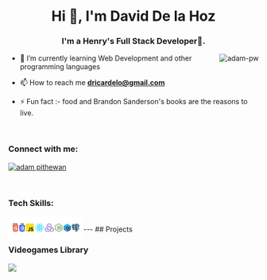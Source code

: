 <h1 align="center">Hi 👋, I'm David De la Hoz</h1>
<h3 align="center">I'm a Henry's Full Stack Developer🌟.</h3>


<p><img align="right" src="https://github.com/Adam-pw/Adam-pw/blob/main/animation_500_kxa883sd.gif" alt="adam-pw" /></p>


- 🌱 I’m currently learning Web Development and other programming languages

- 📫 How to reach me **dricardelo@gmail.com**

- ⚡ Fun fact :- food and Brandon Sanderson's books are the reasons to live.

<br>

<h3 align="left">Connect with me:</h3>
<p align="left">
  <a href="https://www.linkedin.com/in/david-de-la-hoz/" target="blank"><img align="center"
      src="https://raw.githubusercontent.com/rahuldkjain/github-profile-readme-generator/master/src/images/icons/Social/linked-in-alt.svg"
      alt="adam pithewan" height="30" width="40" /></a>
</p>

<br>

<h3 align="left">Tech Skills:</h3>
<p align="center" padding-top='15px'>
<img width = 30% align="left" src="./assets/Technologies.png"/>
</p>
<br>
 ---
## Projects

### Videogames Library
<img align="center" src="./assets/Mi video.gif">

